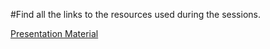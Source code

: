#Find all the links to the resources used during the sessions.

[Presentation Material](http://tinyurl.com/leaninjmi-16)

